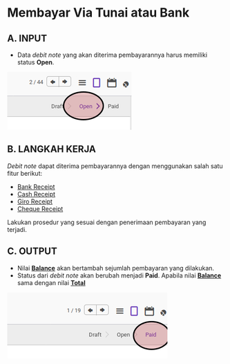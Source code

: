 # Membayar Via Tunai atau Bank

## A. INPUT

* Data *debit note* yang akan diterima pembayarannya harus memiliki status **Open**.

![](../../img/debit-note/status-open.png)


## B. LANGKAH KERJA

*Debit note* dapat diterima pembayarannya dengan menggunakan salah satu fitur berikut:

* [Bank Receipt](../bank-receipt.md)
* [Cash Receipt](../cash-receipt.md)
* [Giro Receipt](../giro-receipt.md)
* [Cheque Receipt](../cheque-receipt.md)

Lakukan prosedur yang sesuai dengan penerimaan pembayaran yang terjadi.

## C. OUTPUT

* Nilai **[Balance](./penjelasan.md#field-balance)** akan bertambah sejumlah pembayaran yang dilakukan.
* Status dari *debit note* akan berubah menjadi **Paid**. Apabila nilai **[Balance](./penjelasan.md#field-balance)** sama dengan nilai **[Total](./penjelasan.md#field-total)**

![](../../img/debit-note/status-paid.png)
